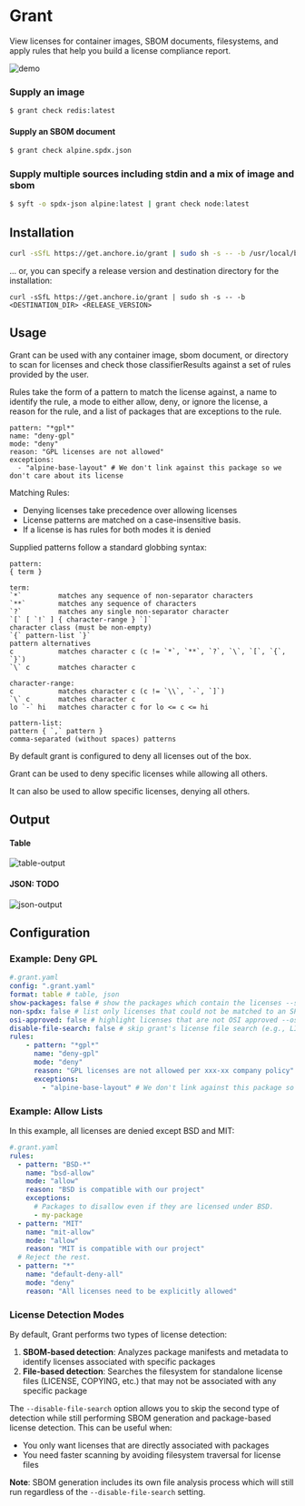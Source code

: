 # Grant

View licenses for container images, SBOM documents, filesystems, and apply rules that help you build a license
compliance report.

![demo](https://github.com/anchore/grant/assets/32073428/981be7c0-582f-4966-a1e9-31e770aba9eb)

### Supply an image
```bash
$ grant check redis:latest
```

#### Supply an SBOM document
```bash
$ grant check alpine.spdx.json
```

### Supply multiple sources including stdin and a mix of image and sbom
```bash
$ syft -o spdx-json alpine:latest | grant check node:latest
```


## Installation
```bash
curl -sSfL https://get.anchore.io/grant | sudo sh -s -- -b /usr/local/bin
```

... or, you can specify a release version and destination directory for the installation:

```
curl -sSfL https://get.anchore.io/grant | sudo sh -s -- -b <DESTINATION_DIR> <RELEASE_VERSION>
```

## Usage

Grant can be used with any container image, sbom document, or directory to scan for licenses and check those classifierResults
against a set of rules provided by the user.

Rules take the form of a pattern to match the license against, a name to identify the rule, a mode to either allow,
deny, or ignore the license,
a reason for the rule, and a list of packages that are exceptions to the rule.
```
pattern: "*gpl*"
name: "deny-gpl"
mode: "deny"
reason: "GPL licenses are not allowed"
exceptions:
  - "alpine-base-layout" # We don't link against this package so we don't care about its license
```

Matching Rules:
- Denying licenses take precedence over allowing licenses
- License patterns are matched on a case-insensitive basis.
- If a license is has rules for both modes it is denied

Supplied patterns follow a standard globbing syntax:
```
pattern:
{ term }

term:
`*`         matches any sequence of non-separator characters
`**`        matches any sequence of characters
`?`         matches any single non-separator character
`[` [ `!` ] { character-range } `]`
character class (must be non-empty)
`{` pattern-list `}`
pattern alternatives
c           matches character c (c != `*`, `**`, `?`, `\`, `[`, `{`, `}`)
`\` c       matches character c

character-range:
c           matches character c (c != `\\`, `-`, `]`)
`\` c       matches character c
lo `-` hi   matches character c for lo <= c <= hi

pattern-list:
pattern { `,` pattern }
comma-separated (without spaces) patterns
```

By default grant is configured to deny all licenses out of the box.

Grant can be used to deny specific licenses while allowing all others.

It can also be used to allow specific licenses, denying all others.

## Output
#### Table
![table-output](https://github.com/anchore/grant/assets/32073428/59a516de-3acd-4f4a-8861-4e90eae09866)

#### JSON: TODO
![json-output](https://github.com/anchore/grant/assets/32073428/c2d89645-e323-4f99-a179-77e5a750ee6a)

## Configuration

### Example: Deny GPL

```yaml
#.grant.yaml
config: ".grant.yaml"
format: table # table, json
show-packages: false # show the packages which contain the licenses --show-packages
non-spdx: false # list only licenses that could not be matched to an SPDX identifier --non-spdx
osi-approved: false # highlight licenses that are not OSI approved --osi-approved
disable-file-search: false # skip grant's license file search (e.g., LICENSE, COPYING files not associated with packages) --disable-file-search
rules: 
    - pattern: "*gpl*"
      name: "deny-gpl"
      mode: "deny"
      reason: "GPL licenses are not allowed per xxx-xx company policy"
      exceptions:
        - "alpine-base-layout" # We don't link against this package so we don't care about its license
```

### Example: Allow Lists

In this example, all licenses are denied except BSD and MIT:

```yaml
#.grant.yaml
rules:
  - pattern: "BSD-*"
    name: "bsd-allow"
    mode: "allow"
    reason: "BSD is compatible with our project"
    exceptions:
      # Packages to disallow even if they are licensed under BSD.
      - my-package
  - pattern: "MIT"
    name: "mit-allow"
    mode: "allow"
    reason: "MIT is compatible with our project"
  # Reject the rest.
  - pattern: "*"
    name: "default-deny-all"
    mode: "deny"
    reason: "All licenses need to be explicitly allowed"
```

### License Detection Modes

By default, Grant performs two types of license detection:

1. **SBOM-based detection**: Analyzes package manifests and metadata to identify licenses associated with specific packages
2. **File-based detection**: Searches the filesystem for standalone license files (LICENSE, COPYING, etc.) that may not be associated with any specific package

The `--disable-file-search` option allows you to skip the second type of detection while still performing SBOM generation and package-based license detection. This can be useful when:
- You only want licenses that are directly associated with packages
- You need faster scanning by avoiding filesystem traversal for license files

**Note**: SBOM generation includes its own file analysis process which will still run regardless of the `--disable-file-search` setting.
